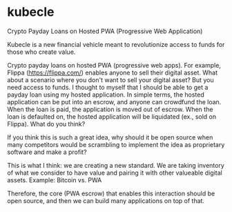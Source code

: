 # kubecle
Crypto Payday Loans on Hosted PWA (Progressive Web Application)

Kubecle is a new financial vehicle meant to revolutionize access to funds for those who create value. 

Crypto payday loans on hosted PWA (progressive web apps). For example, Flippa (https://flippa.com/) enables anyone to sell their digital asset. What about a scenario where you don't want to sell your digital asset? But you need access to funds. I thought to myself that I should be able to get a payday loan using my hosted application. In simple terms, the hosted application can be put into an escrow, and anyone can crowdfund the loan. When the loan is paid, the application is moved out of escrow. When the loan is defaulted on, the hosted application will be liquidated (ex., sold on Flippa). What do you think?

If you think this is such a great idea, why should it be open source when many competitors would be scrambling to implement the idea as proprietary software and make a profit?

This is what I think: we are creating a new standard. We are taking inventory of what we consider to have value and pairing it with other valueable digital assets. Example: Bitcoin vs. PWA 

Therefore, the core (PWA escrow) that enables this interaction should be open source, and then we can build many applications on top of that.
